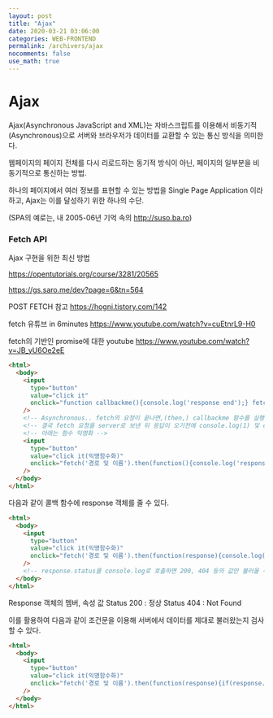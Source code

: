 ```yaml
---
layout: post
title: "Ajax"
date: 2020-03-21 03:06:00
categories: WEB-FRONTEND
permalink: /archivers/ajax
nocomments: false
use_math: true
---
```


# Ajax

Ajax(Asynchronous JavaScript and XML)는 자바스크립트를 이용해서 비동기적(Asynchronous)으로 서버와 브라우저가 데이터를 교환할 수 있는 통신 방식을 의미한다.

웹페이지의 페이지 전체를 다시 리로드하는 동기적 방식이 아닌, 페이지의 일부분을 비동기적으로 통신하는 방법.

하나의 페이지에서 여러 정보를 표현할 수 있는 방법을 Single Page Application 이라 하고, Ajax는 이를 달성하기 위한 하나의 수단.

(SPA의 예로는, 내 2005-06년 기억 속의 http://suso.ba.ro)

### Fetch API

Ajax 구현을 위한 최신 방법

https://opentutorials.org/course/3281/20565

https://gs.saro.me/dev?page=6&tn=564

POST FETCH 참고 https://hogni.tistory.com/142

fetch 유튜브 in 6minutes https://www.youtube.com/watch?v=cuEtnrL9-H0

fetch의 기반인 promise에 대한 youtube https://www.youtube.com/watch?v=JB_yU6Oe2eE

```html
<html>
  <body>
    <input
      type="button"
      value="click it"
      onclick="function callbackme(){console.log('response end');} fetch('경로 및 이름').then(callbackme); console.log(1); console.log(2);"
    />
    <!-- Asynchronous.. fetch의 요청이 끝나면,(then,) callbackme 함수를 실행하라.  -->
    <!-- 결국 fetch 요청을 server로 보낸 뒤 응답이 오기전에 console.log(1) 및 consoloe.log(2) 등을 수행하고 있다가 응답이 오면 그에 따라 실행-->
    <!-- 아래는 함수 익명화 -->
    <input
      type="button"
      value="click it(익명함수화)"
      onclick="fetch('경로 및 이름').then(function(){console.log('response end');}); console.log(1); console.log(2);"
    />
  </body>
</html>
```

다음과 같이 콜백 함수에 response 객체를 줄 수 있다.

```html
<html>
  <body>
    <input
      type="button"
      value="click it(익명함수화)"
      onclick="fetch('경로 및 이름').then(function(response){console.log(response);}); console.log(1); console.log(2);"
    />
    <!-- response.status를 console.log로 호출하면 200, 404 등의 값만 불러올 수 있다. -->
  </body>
</html>
```

Response 객체의 멤버, 속성 값
Status 200 : 정상
Status 404 : Not Found

이를 활용하여 다음과 같이 조건문을 이용해 서버에서 데이터를 제대로 불러왔는지 검사할 수 있다.

```html
<html>
  <body>
    <input
      type="button"
      value="click it(익명함수화)"
      onclick="fetch('경로 및 이름').then(function(response){if(response.status == '404'){alert('Not Found');};}); console.log(1); console.log(2);"
    />
  </body>
</html>
```
